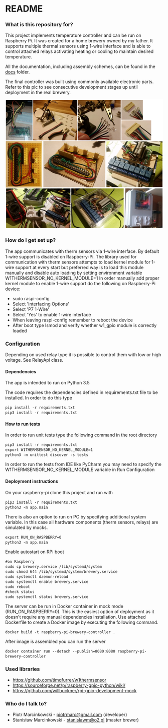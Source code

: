 # README #

### What is this repository for? ###

This project implements temperature controller and can be run on Raspberry Pi. 
It was created for a home brewery owned by my father. 
It supports multiple thermal sensors using 1-wire interface and is able to control attached relays activating heating or cooling to maintain desired temperature. 

All the documentation, including assembly schemes, can be found in the [docs](docs) folder. 

The final controller was built using commonly available electronic parts. Refer to this pic to see consecutive development stages up until deployment in the real brewery.

![Assembly scheme](docs/other/hardware.jpg)


### How do I get set up? ###

The app communicates with therm sensors via 1-wire interface. 
By default 1-wire support is disabled on Raspberry-Pi. The library
used for communication with therm sensors attempts to load kernel
module for 1-wire support at every start but preferred way is to
load this module manually and disable auto loading by setting
environment variable W1THERMSENSOR_NO_KERNEL_MODULE=1
In order manually add proper kernel module to enable 1-wire support
do the following on Raspberry-Pi device:
- sudo raspi-config
- Select 'Interfacing Options'
- Select 'P7 1-Wire'
- Select 'Yes' to enable 1-wire interface
- When leaving raspi-config remember to reboot the device
- After boot type lsmod and verify whether w1_gpio module is correctly loaded  

### Configuration ####

Depending on used relay type it is possible to control them with low or high voltage. See RelayApi class. 

#### Dependencies ####

The app is intended to run on Python 3.5

The code requires the dependencies defined in requirements.txt file to be installed. In order to do this type 

```  
pip install -r requirements.txt
pip3 install -r requirements.txt
```

#### How to run tests ####
In order to run unit tests type the following command in the root directory

```
pip3 install -r requirements.txt
export W1THERMSENSOR_NO_KERNEL_MODULE=1
python3 -m unittest discover -s tests
```

In order to run the tests from IDE like PyCharm you may need to specify
the W1THERMSENSOR_NO_KERNEL_MODULE variable in Run Configuration

#### Deployment instructions ####
On your raspberry-pi clone this project and run with

```
pip3 install -r requirements.txt
python3 -m app.main
```

There is also an option to run on PC by specifying additional system variable.
In this case all hardware components (therm sensors, relays) are simulated by mocks.

```
export RUN_ON_RASPBERRY=0
python3 -m app.main
```

Enable autostart on RPi boot

```
#on Raspberry
sudo cp brewery.service /lib/systemd/system
sudo chmod 644 /lib/systemd/system/brewery.service
sudo systemctl daemon-reload
sudo systemctl enable brewery.service
sudo reboot
#check status
sudo systemctl status brewery.service
```

The server can be run in Docker container in mock mode (RUN_ON_RASPBERRY=0).
This is the easiest option of deployment as it doesn't require any manual
dependencies installation. Use attached Dockerfile to create a Docker image 
by executing the following command.

```
docker build -t raspberry-pi-brewery-controller .
```

After image is assembled you can run the server 

```
docker container run --detach --publish=8080:8080 raspberry-pi-brewery-controller
```

### Used libraries ###
* https://github.com/timofurrer/w1thermsensor
* https://sourceforge.net/p/raspberry-gpio-python/wiki/
* https://github.com/willbuckner/rpi-gpio-development-mock


### Who do I talk to? ###

* Piotr Marcinkowski - piotrmarc@gmail.com (developer)
* Stanisław Marcinkowski - stanislawm@o2.pl (master brewer)

